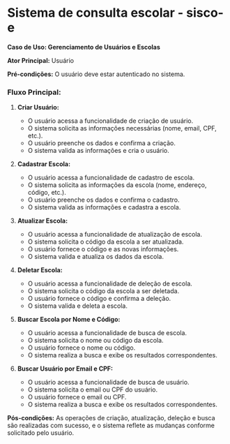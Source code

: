 # Sistema de consulta escolar - sisco-e

**Caso de Uso: Gerenciamento de Usuários e Escolas**

**Ator Principal:** Usuário

**Pré-condições:** O usuário deve estar autenticado no sistema.

### Fluxo Principal:

1. **Criar Usuário:**
    - O usuário acessa a funcionalidade de criação de usuário.
    - O sistema solicita as informações necessárias (nome, email, CPF, etc.).
    - O usuário preenche os dados e confirma a criação.
    - O sistema valida as informações e cria o usuário.

2. **Cadastrar Escola:**
    - O usuário acessa a funcionalidade de cadastro de escola.
    - O sistema solicita as informações da escola (nome, endereço, código, etc.).
    - O usuário preenche os dados e confirma o cadastro.
    - O sistema valida as informações e cadastra a escola.

3. **Atualizar Escola:**
    - O usuário acessa a funcionalidade de atualização de escola.
    - O sistema solicita o código da escola a ser atualizada.
    - O usuário fornece o código e as novas informações.
    - O sistema valida e atualiza os dados da escola.

4. **Deletar Escola:**
    - O usuário acessa a funcionalidade de deleção de escola.
    - O sistema solicita o código da escola a ser deletada.
    - O usuário fornece o código e confirma a deleção.
    - O sistema valida e deleta a escola.

5. **Buscar Escola por Nome e Código:**
    - O usuário acessa a funcionalidade de busca de escola.
    - O sistema solicita o nome ou código da escola.
    - O usuário fornece o nome ou código.
    - O sistema realiza a busca e exibe os resultados correspondentes.

6. **Buscar Usuário por Email e CPF:**
    - O usuário acessa a funcionalidade de busca de usuário.
    - O sistema solicita o email ou CPF do usuário.
    - O usuário fornece o email ou CPF.
    - O sistema realiza a busca e exibe os resultados correspondentes.

**Pós-condições:** As operações de criação, atualização, deleção e busca são realizadas com sucesso, e o sistema reflete as mudanças conforme solicitado pelo usuário.

